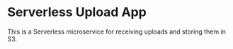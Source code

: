# Serverless Upload App

This is a Serverless microservice for receiving uploads and storing them in S3.
